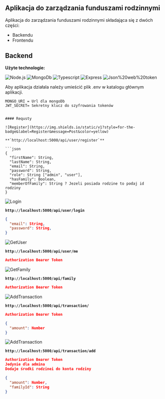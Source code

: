 ## Aplikacja do zarządzania funduszami rodzinnymi

Aplikacja do zarządzania funduszami rodzinnymi składająca się z dwóch części:

- Backendu
- Frontendu

## Backend

**Użyte technologie:**

![Node.js](https://img.shields.io/badge/node.js-339933?style=for-the-badge&logo=node.js&logoColor=white) ![MongoDb](https://img.shields.io/badge/mongodb-47A248?style=for-the-badge&logo=mongodb&logoColor=white) ![Typescript](https://img.shields.io/badge/Typescript-3178C6?style=for-the-badge&logo=Typescript&logoColor=white) ![Express](https://img.shields.io/badge/Express-000000?style=for-the-badge&logo=Express&logoColor=white) ![Json%20web%20token](https://img.shields.io/badge/Json%20web%20token-000000?style=for-the-badge&logo=Jsonwebtokens&logoColor=white)

Aby aplikacja działala należy umieścić plik .env w katalogu głównym aplikacji.

```
MONGO_URI = Url dla mongoDb
JWT_SECRET= Sekretny klucz do szyfrowania tokenów
```

````

#### Requsty

![Register](https://img.shields.io/static/v1?style=for-the-badge&label=Register&message=Post&color=yellow)

**`http://localhost:5000/api/user/register`**

```json
{
  "firstName": String,
  "lastName": String,
  "email": String,
  "password": String,
  "role": String ["admin", "user"],
  "hasFamily": Boolean,
  "memberOfFamily": String ? Jezeli posiada rodzine to podaj id rodziny
}
````

![Login](https://img.shields.io/static/v1?style=for-the-badge&label=Login&message=Post&color=yellow)

**`http://localhost:5000/api/user/login`**

```json
{
  "email": String,
  "password": String,
}
```

![GetUser](https://img.shields.io/static/v1?style=for-the-badge&label=Get%20User&message=Get&color=43a047)

**`http://localhost:5000/api/user/me`**

```json
Authorization Bearer Token
```

![GetFamily](https://img.shields.io/static/v1?style=for-the-badge&label=Get%20family&message=Get&color=43a047)

**`http://localhost:5000/api/family`**

```json
Authorization Bearer Token
```

![AddTransaction](https://img.shields.io/static/v1?style=for-the-badge&label=Add%20Transaction&message=Post&color=yellow)

**`http://localhost:5000/api/transaction/`**

```json
Authorization Bearer Token

{
  "amount": Number
}
```

![AddTransaction](https://img.shields.io/static/v1?style=for-the-badge&label=Add%20Transaction&message=Post&color=yellow)

**`http://localhost:5000/api/transaction/add`**

```json
Authorization Bearer Token
Jedynie dla admina
Dodaje środki rodzinei do konta rodziny

{
  "amount": Number,
  "familyId": String
}
```
